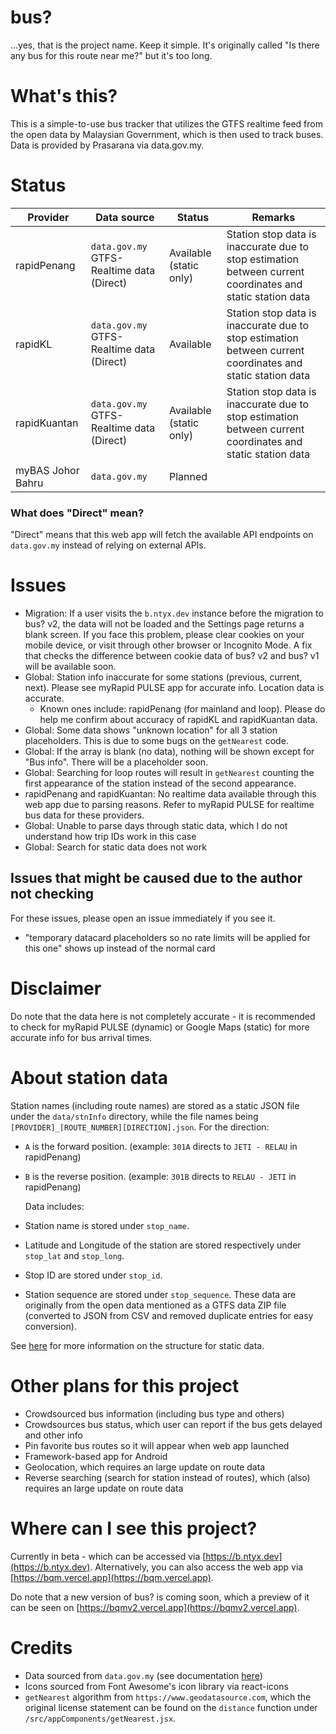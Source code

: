 # bus?

...yes, that is the project name. Keep it simple. It's originally called "Is there any bus for this route near me?" but it's too long.

# What's this?

This is a simple-to-use bus tracker that utilizes the GTFS realtime feed from the open data by Malaysian Government, which is then used to track buses. Data is provided by Prasarana via data.gov.my.

# Status

| Provider          | Data source                               | Status                  | Remarks                                                                                                    |
| ----------------- | ----------------------------------------- | ----------------------- | ---------------------------------------------------------------------------------------------------------- |
| rapidPenang       | `data.gov.my` GTFS-Realtime data (Direct) | Available (static only) | Station stop data is inaccurate due to stop estimation between current coordinates and static station data |
| rapidKL           | `data.gov.my` GTFS-Realtime data (Direct) | Available               | Station stop data is inaccurate due to stop estimation between current coordinates and static station data |
| rapidKuantan      | `data.gov.my` GTFS-Realtime data (Direct) | Available (static only) | Station stop data is inaccurate due to stop estimation between current coordinates and static station data |
| myBAS Johor Bahru | `data.gov.my`                             | Planned                 |                                                                                                            |

### What does "Direct" mean?

"Direct" means that this web app will fetch the available API endpoints on `data.gov.my` instead of relying on external APIs.

# Issues

- Migration: If a user visits the `b.ntyx.dev` instance before the migration to bus? v2, the data will not be loaded and the Settings page returns a blank screen. If you face this problem, please clear cookies on your mobile device, or visit through other browser or Incognito Mode. A fix that checks the difference between cookie data of bus? v2 and bus? v1 will be available soon.
- Global: Station info inaccurate for some stations (previous, current, next). Please see myRapid PULSE app for accurate info. Location data is accurate.
  - Known ones include: rapidPenang (for mainland and loop). Please do help me confirm about accuracy of rapidKL and rapidKuantan data.
- Global: Some data shows "unknown location" for all 3 station placeholders. This is due to some bugs on the `getNearest` code.
- Global: If the array is blank (no data), nothing will be shown except for "Bus info". There will be a placeholder soon.
- Global: Searching for loop routes will result in `getNearest` counting the first appearance of the station instead of the second appearance.
- rapidPenang and rapidKuantan: No realtime data available through this web app due to parsing reasons. Refer to myRapid PULSE for realtime bus data for these providers.
- Global: Unable to parse days through static data, which I do not understand how trip IDs work in this case
- Global: Search for static data does not work

## Issues that might be caused due to the author not checking

For these issues, please open an issue immediately if you see it.

- "temporary datacard placeholders so no rate limits will be applied for this one" shows up instead of the normal card

# Disclaimer

Do note that the data here is not completely accurate - it is recommended to check for myRapid PULSE (dynamic) or Google Maps (static) for more accurate info for bus arrival times.

# About station data

Station names (including route names) are stored as a static JSON file under the `data/stnInfo` directory, while the file names being `[PROVIDER]_[ROUTE_NUMBER][DIRECTION].json`. For the direction:

- `A` is the forward position. (example: `301A` directs to `JETI - RELAU` in rapidPenang)
- `B` is the reverse position. (example: `301B` directs to `RELAU - JETI` in rapidPenang)

  Data includes:

- Station name is stored under `stop_name`.
- Latitude and Longitude of the station are stored respectively under `stop_lat` and `stop_long`.
- Stop ID are stored under `stop_id`.
- Station sequence are stored under `stop_sequence`.
  These data are originally from the open data mentioned as a GTFS data ZIP file (converted to JSON from CSV and removed duplicate entries for easy conversion).

See [here](https://github.com/weareblahs/bus/blob/main/docs/StaticData.md) for more information on the structure for static data.

# Other plans for this project

- Crowdsourced bus information (including bus type and others)
- Crowdsources bus status, which user can report if the bus gets delayed and other info
- Pin favorite bus routes so it will appear when web app launched
- Framework-based app for Android
- Geolocation, which requires an large update on route data
- Reverse searching (search for station instead of routes), which (also) requires an large update on route data

# Where can I see this project?

Currently in beta - which can be accessed via [https://b.ntyx.dev](https://b.ntyx.dev). Alternatively, you can also access the web app via [https://bqm.vercel.app](https://bqm.vercel.app).

Do note that a new version of bus? is coming soon, which a preview of it can be seen on [https://bqmv2.vercel.app](https://bqmv2.vercel.app).

# Credits

- Data sourced from `data.gov.my` (see documentation [here](https://developer.data.gov.my/realtime-api/gtfs-static))
- Icons sourced from Font Awesome's icon library via react-icons
- `getNearest` algorithm from `https://www.geodatasource.com`, which the original license statement can be found on the `distance` function under `/src/appComponents/getNearest.jsx`.

